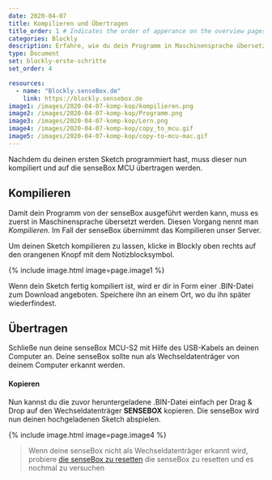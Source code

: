 ```yaml
---
date: 2020-04-07
title: Kompilieren und Übertragen
title_order: 1 # Indicates the order of apperance on the overview pages
categories: Blockly
description: Erfahre, wie du dein Programm in Maschinensprache übersetzt und es auf deine senseBox MCU überträgst.
type: Document
set: blockly-erste-schritte
set_order: 4

resources:
  - name: "Blockly.senseBox.de"
    link: https://blockly.sensebox.de
image1: /images/2020-04-07-komp-kop/kompilieren.png
image2: /images/2020-04-07-komp-kop/Programm.png
image3: /images/2020-04-07-komp-kop/Lern.png
image4: /images/2020-04-07-komp-kop/copy_to_mcu.gif
image5: /images/2020-04-07-komp-kop/copy-to-mcu-mac.gif
---
```


Nachdem du deinen ersten Sketch programmiert hast, muss dieser nun kompiliert und auf die senseBox MCU übertragen werden.

## Kompilieren

Damit dein Programm von der senseBox ausgeführt werden kann, muss es zuerst in Maschinensprache übersetzt werden. Diesen Vorgang nennt man _Kompilieren_. Im Fall der senseBox übernimmt das Kompilieren unser Server.

Um deinen Sketch kompilieren zu lassen, klicke in Blockly oben rechts auf den orangenen Knopf mit dem Notizblocksymbol.

{% include image.html image=page.image1 %}

Wenn dein Sketch fertig kompiliert ist, wird er dir in Form einer .BIN-Datei zum Download angeboten. Speichere ihn an einem Ort, wo du ihn später wiederfindest.

## Übertragen

Schließe nun deine senseBox MCU-S2 mit Hilfe des USB-Kabels an deinen Computer an. Deine senseBox sollte nun als Wechseldatenträger von deinem Computer erkannt werden.

#### Kopieren

Nun kannst du die zuvor heruntergeladene .BIN-Datei einfach per Drag & Drop auf den Wechseldatenträger <b>SENSEBOX</b> kopieren. Die senseBox wird nun deinen hochgeladenen Sketch abspielen.

{% include image.html image=page.image4 %}

> Wenn deine senseBox nicht als Wechseldatenträger erkannt wird, probiere [die senseBox zu resetten](/misc/reset-mcus2/) die senseBox zu resetten und es nochmal zu versuchen
